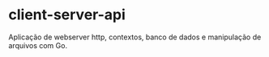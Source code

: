 # client-server-api
Aplicação de webserver http, contextos, banco de dados e manipulação de arquivos com Go.
